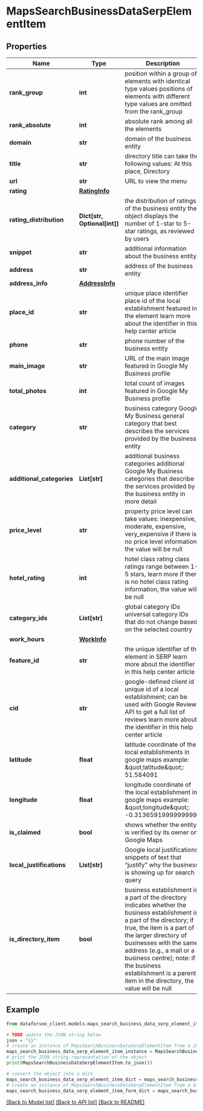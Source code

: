 # MapsSearchBusinessDataSerpElementItem


## Properties

Name | Type | Description | Notes
------------ | ------------- | ------------- | -------------
**rank_group** | **int** | position within a group of elements with identical type values positions of elements with different type values are omitted from the rank_group | [optional] 
**rank_absolute** | **int** | absolute rank among all the elements | [optional] 
**domain** | **str** | domain of the business entity | [optional] 
**title** | **str** | directory title can take the following values: At this place, Directory | [optional] 
**url** | **str** | URL to view the menu | [optional] 
**rating** | [**RatingInfo**](RatingInfo.md) |  | [optional] 
**rating_distribution** | **Dict[str, Optional[int]]** | the distribution of ratings of the business entity the object displays the number of 1-star to 5-star ratings, as reviewed by users | [optional] 
**snippet** | **str** | additional information about the business entity | [optional] 
**address** | **str** | address of the business entity | [optional] 
**address_info** | [**AddressInfo**](AddressInfo.md) |  | [optional] 
**place_id** | **str** | unique place identifier place id of the local establishment featured in the element learn more about the identifier in this help center article | [optional] 
**phone** | **str** | phone number of the business entity | [optional] 
**main_image** | **str** | URL of the main image featured in Google My Business profile | [optional] 
**total_photos** | **int** | total count of images featured in Google My Business profile | [optional] 
**category** | **str** | business category Google My Business general category that best describes the services provided by the business entity | [optional] 
**additional_categories** | **List[str]** | additional business categories additional Google My Business categories that describe the services provided by the business entity in more detail | [optional] 
**price_level** | **str** | property price level can take values: inexpensive, moderate, expensive, very_expensive if there is no price level information, the value will be null | [optional] 
**hotel_rating** | **int** | hotel class rating class ratings range between 1-5 stars, learn more if there is no hotel class rating information, the value will be null | [optional] 
**category_ids** | **List[str]** | global category IDs universal category IDs that do not change based on the selected country | [optional] 
**work_hours** | [**WorkInfo**](WorkInfo.md) |  | [optional] 
**feature_id** | **str** | the unique identifier of the element in SERP learn more about the identifier in this help center article | [optional] 
**cid** | **str** | google-defined client id unique id of a local establishment; can be used with Google Reviews API to get a full list of reviews learn more about the identifier in this help center article | [optional] 
**latitude** | **float** | latitude coordinate of the local establishments in google maps example: \&quot;latitude\&quot;: 51.584091 | [optional] 
**longitude** | **float** | longitude coordinate of the local establishment in google maps example: \&quot;longitude\&quot;: -0.31365919999999997 | [optional] 
**is_claimed** | **bool** | shows whether the entity is verified by its owner on Google Maps | [optional] 
**local_justifications** | **List[str]** | Google local justifications snippets of text that “justify” why the business is showing up for search query | [optional] 
**is_directory_item** | **bool** | business establishment is a part of the directory indicates whether the business establishment is a part of the directory; if true, the item is a part of the larger directory of businesses with the same address (e.g., a mall or a business centre); note: if the business establishment is a parent item in the directory, the value will be null | [optional] 

## Example

```python
from dataforseo_client.models.maps_search_business_data_serp_element_item import MapsSearchBusinessDataSerpElementItem

# TODO update the JSON string below
json = "{}"
# create an instance of MapsSearchBusinessDataSerpElementItem from a JSON string
maps_search_business_data_serp_element_item_instance = MapsSearchBusinessDataSerpElementItem.from_json(json)
# print the JSON string representation of the object
print(MapsSearchBusinessDataSerpElementItem.to_json())

# convert the object into a dict
maps_search_business_data_serp_element_item_dict = maps_search_business_data_serp_element_item_instance.to_dict()
# create an instance of MapsSearchBusinessDataSerpElementItem from a dict
maps_search_business_data_serp_element_item_form_dict = maps_search_business_data_serp_element_item.from_dict(maps_search_business_data_serp_element_item_dict)
```
[[Back to Model list]](../README.md#documentation-for-models) [[Back to API list]](../README.md#documentation-for-api-endpoints) [[Back to README]](../README.md)


